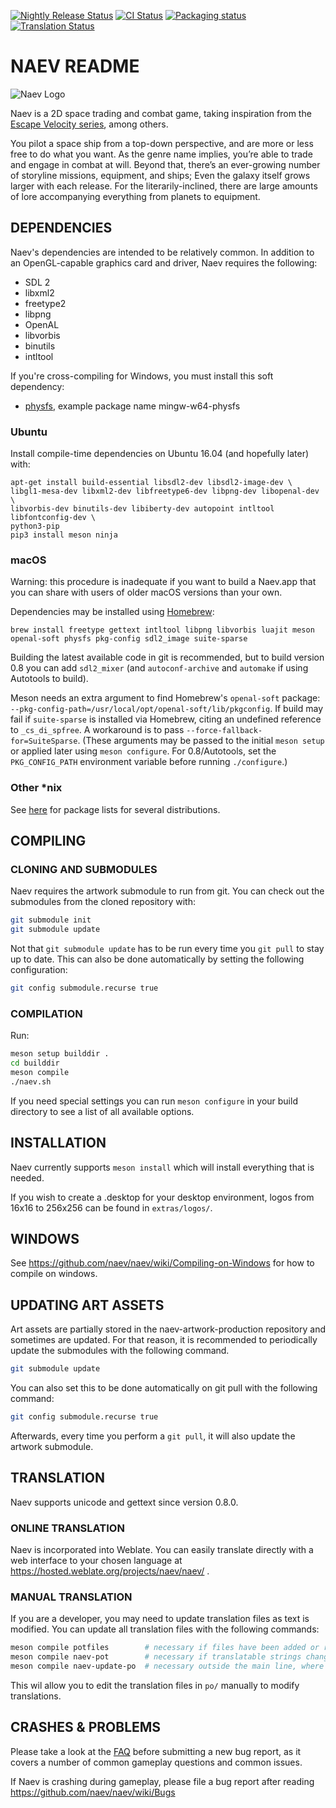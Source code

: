 [![Nightly Release Status](https://github.com/naev/naev/workflows/Nightly%20Release/badge.svg)](https://github.com/naev/naev/actions?query=workflow%3A%22Nightly+Release%22) [![CI Status](https://github.com/naev/naev/workflows/CI/badge.svg)](https://github.com/naev/naev/actions?query=workflow%3ACI) [![Packaging status](https://repology.org/badge/tiny-repos/naev.svg)](https://repology.org/project/naev/versions) [![Translation Status](https://hosted.weblate.org/widgets/naev/-/naev/svg-badge.svg)](https://hosted.weblate.org/projects/naev/)
# NAEV README

![Naev Logo](https://naev.org/imgs/naev.png)

Naev is a 2D space trading and combat game, taking inspiration from the [Escape
Velocity series](https://en.wikipedia.org/wiki/Escape_Velocity_(video_game)), among others.

You pilot a space ship from a top-down perspective, and are more or less free
to do what you want. As the genre name implies, you’re able to trade and engage
in combat at will. Beyond that, there’s an ever-growing number of storyline
missions, equipment, and ships; Even the galaxy itself grows larger with each
release. For the literarily-inclined, there are large amounts of lore
accompanying everything from planets to equipment.

## DEPENDENCIES

Naev's dependencies are intended to be relatively common. In addition to
an OpenGL-capable graphics card and driver, Naev requires the following:
* SDL 2
* libxml2
* freetype2
* libpng
* OpenAL
* libvorbis
* binutils
* intltool

If you're cross-compiling for Windows, you must install this soft dependency:
* [physfs](https://icculus.org/physfs/), example package name mingw-w64-physfs


### Ubuntu

Install compile-time dependencies on Ubuntu 16.04 (and hopefully later) with:

```
apt-get install build-essential libsdl2-dev libsdl2-image-dev \
libgl1-mesa-dev libxml2-dev libfreetype6-dev libpng-dev libopenal-dev \
libvorbis-dev binutils-dev libiberty-dev autopoint intltool libfontconfig-dev \
python3-pip
pip3 install meson ninja
```

### macOS

Warning: this procedure is inadequate if you want to build a Naev.app that you can share with users of older macOS versions than your own.

Dependencies may be installed using [Homebrew](https://brew.sh):
```
brew install freetype gettext intltool libpng libvorbis luajit meson openal-soft physfs pkg-config sdl2_image suite-sparse
```
Building the latest available code in git is recommended, but to build version 0.8 you can add `sdl2_mixer` (and `autoconf-archive` and `automake` if using Autotools to build).

Meson needs an extra argument to find Homebrew's `openal-soft` package: `--pkg-config-path=/usr/local/opt/openal-soft/lib/pkgconfig`.
If build may fail if `suite-sparse` is installed via Homebrew, citing an undefined reference to `_cs_di_spfree`. A workaround is to pass `--force-fallback-for=SuiteSparse`.
(These arguments may be passed to the initial `meson setup` or applied later using `meson configure`. For 0.8/Autotools, set the `PKG_CONFIG_PATH` environment variable before running `./configure`.)

### Other \*nix

See [here](https://github.com/naev/naev/wiki/Compiling-on-*nix) for package lists for several
distributions.

## COMPILING

### CLONING AND SUBMODULES

Naev requires the artwork submodule to run from git. You can check out the
submodules from the cloned repository with:

```bash
git submodule init
git submodule update
```

Not that `git submodule update` has to be run every time you `git pull` to stay
up to date. This can also be done automatically by setting the following
configuration:

```bash
git config submodule.recurse true
```

### COMPILATION

Run:

```bash
meson setup builddir .
cd builddir
meson compile
./naev.sh
```

If you need special settings you can run `meson configure` in your build
directory to see a list of all available options.

## INSTALLATION

Naev currently supports `meson install` which will install everything that
is needed.

If you wish to create a .desktop for your desktop environment, logos
from 16x16 to 256x256 can be found in `extras/logos/`.

## WINDOWS

See https://github.com/naev/naev/wiki/Compiling-on-Windows for how to compile on windows.

## UPDATING ART ASSETS

Art assets are partially stored in the naev-artwork-production repository and
sometimes are updated. For that reason, it is recommended to periodically
update the submodules with the following command.

```bash
git submodule update
```

You can also set this to be done automatically on git pull with the following
command:

```bash
git config submodule.recurse true
```

Afterwards, every time you perform a `git pull`, it will also update the
artwork submodule.

## TRANSLATION

Naev supports unicode and gettext since version 0.8.0.

### ONLINE TRANSLATION

Naev is incorporated into Weblate. You can easily translate directly with a web
interface to your chosen language at
https://hosted.weblate.org/projects/naev/naev/ .

### MANUAL TRANSLATION

If you are a developer, you may need to update translation files as
text is modified. You can update all translation files with the
following commands:

```bash
meson compile potfiles        # necessary if files have been added or removed
meson compile naev-pot        # necessary if translatable strings changed
meson compile naev-update-po  # necessary outside the main line, where Weblate handles it
```

This wil allow you to edit the translation files in `po/` manually to modify
translations.

## CRASHES & PROBLEMS

Please take a look at the [FAQ](https://github.com/naev/naev/wiki/FAQ) before submitting a new
bug report, as it covers a number of common gameplay questions and
common issues.

If Naev is crashing during gameplay, please file a bug report after
reading https://github.com/naev/naev/wiki/Bugs

